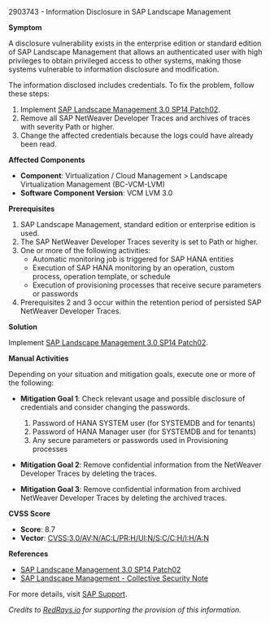 2903743 - Information Disclosure in SAP Landscape Management

**Symptom**

A disclosure vulnerability exists in the enterprise edition or standard edition of SAP Landscape Management that allows an authenticated user with high privileges to obtain privileged access to other systems, making those systems vulnerable to information disclosure and modification.

The information disclosed includes credentials. To fix the problem, follow these steps:

1. Implement [SAP Landscape Management 3.0 SP14 Patch02](https://me.sap.com/notes/2908487).
2. Remove all SAP NetWeaver Developer Traces and archives of traces with severity Path or higher.
3. Change the affected credentials because the logs could have already been read.

**Affected Components**
- **Component**: Virtualization / Cloud Management > Landscape Virtualization Management (BC-VCM-LVM)
- **Software Component Version**: VCM LVM 3.0

**Prerequisites**
1. SAP Landscape Management, standard edition or enterprise edition is used.
2. The SAP NetWeaver Developer Traces severity is set to Path or higher.
3. One or more of the following activities:
   - Automatic monitoring job is triggered for SAP HANA entities
   - Execution of SAP HANA monitoring by an operation, custom process, operation template, or schedule
   - Execution of provisioning processes that receive secure parameters or passwords
4. Prerequisites 2 and 3 occur within the retention period of persisted SAP NetWeaver Developer Traces.

**Solution**

Implement [SAP Landscape Management 3.0 SP14 Patch02](https://me.sap.com/notes/2908487).

**Manual Activities**

Depending on your situation and mitigation goals, execute one or more of the following:

- **Mitigation Goal 1**: Check relevant usage and possible disclosure of credentials and consider changing the passwords.
  1. Password of HANA SYSTEM user (for SYSTEMDB and for tenants)
  2. Password of HANA Manager user (for SYSTEMDB and for tenants)
  3. Any secure parameters or passwords used in Provisioning processes

- **Mitigation Goal 2**: Remove confidential information from the NetWeaver Developer Traces by deleting the traces.

- **Mitigation Goal 3**: Remove confidential information from archived NetWeaver Developer Traces by deleting the archived traces.

**CVSS Score**

- **Score**: 8.7
- **Vector**: [CVSS:3.0/AV:N/AC:L/PR:H/UI:N/S:C/C:H/I:H/A:N](https://www.first.org/cvss/calculator/3.0#CVSS:3.0/AV:N/AC:L/PR:H/UI:N/S:C/C:H/I:H/A:N)

**References**
- [SAP Landscape Management 3.0 SP14 Patch02](https://me.sap.com/notes/2908487)
- [SAP Landscape Management - Collective Security Note](https://me.sap.com/notes/2910170)

For more details, visit [SAP Support](https://me.sap.com/notes/2903743).

*Credits to [RedRays.io](https://redrays.io) for supporting the provision of this information.*